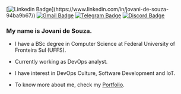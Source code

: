 
[![Linkedin Badge](https://img.shields.io/badge/linkedin%20-%230077B5.svg?&style=for-the-badge&logo=linkedin&logoColor=white")](https://www.linkedin.com/in/jovani-de-souza-94ba9b67/) 
[![Gmail Badge](https://img.shields.io/badge/Gmail-D14836?style=for-the-badge&logo=gmail&logoColor=white)](mailto:jovanidesouza@gmail.com) [![Telegram Badge](https://img.shields.io/badge/Telegram-2CA5E0?style=for-the-badge&logo=telegram&logoColor=white)](https://t.me/jovanidesouza) [![Discord Badge](https://img.shields.io/badge/%3CDijos%3E%20-%237289DA.svg?&style=for-the-badge&logo=discord&logoColor=white)](https://discord.io/user/Dijos#5994)


### My name is Jovani de Souza.

- I have a BSc degree in Computer Science at Federal University of Fronteira Sul (UFFS). 

- Currently working as DevOps analyst.

- I have interest in DevOps Culture, Software Development and IoT.

- To know more about me, check my <a href="https://jovanidesouza.github.io/" target="_blank">Portfolio</a>.


